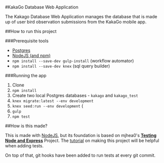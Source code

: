 #KakaGo Database Web Application

The Kakago Database Web Application manages the database that is made up of user bird observation submissions from the KakaGo mobile app.

##How to run this project

###Prerequisite tools

- [Postgres](http://postgresguide.com/setup/install.html)
- [NodeJS (and npm)](https://nodejs.org/en/download/)
- `npm install --save-dev gulp-install` (workflow automator)
- `npm install --save-dev knex` (sql query builder)

###Running the app

1. Clone
1. `npm install`
1. Create two local Postgres databases - `kakago` and `kakago_test`
1. `knex migrate:latest --env development`
1. `knex seed:run --env development` (
1. `gulp`
1. `npm test`

##How is this made?

This is made with [NodeJS](https://nodejs.org),  but its foundation is based on mjhea0's [**Testing Node and Express**](https://github.com/mjhea0/express-testing-mocha-knex "GitHub - mjhea0/express-testing-mocha-knex: testing an express app") Project. The [tutorial](http://mherman.org/blog/2016/09/12/testing-node-and-express/#.WYCNsXeB3xs) on making this project will be helpful when adding tests.

On top of that, git hooks have been added to run tests at every git commit.